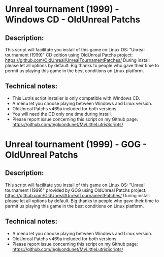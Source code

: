# Unreal tournament (1999) - Windows CD - OldUnreal Patchs

## Description:
This script will facilitate you install of this game on Linux OS:
"Unreal tournament (1999)" CD edition using OldUnreal Patchs project:
https://github.com/OldUnreal/UnrealTournamentPatches/
During install please let all options by default.
Big thanks to people who gave their time to permit us playing this game in the best conditions on Linux platform.

## Technical notes:
- This Lutris script installer is only compatible with Windows CD.
- A menu let you choose playing between Windows and Linux version.
- OldUnreal Patchs v469a included for both versions.
- You will need the CD only one time during install.
- Please report issue concerning this script on my Github page:
https://github.com/legluondunet/MyLittleLutrisScripts/

# Unreal tournament (1999) - GOG - OldUnreal Patchs

## Description:
This script will facilitate you install of this game on Linux OS:
"Unreal tournament (1999)" provided by GOG using OldUnreal Patchs project:
https://github.com/OldUnreal/UnrealTournamentPatches/
During install please let all options by default.
Big thanks to people who gave their time to permit us playing this game in the best conditions on Linux platform.

## Technical notes:
- A menu let you choose playing between Windows and Linux version.
- OldUnreal Patchs v469a included for both versions.
- Please report issue concerning this script on my Github page:
https://github.com/legluondunet/MyLittleLutrisScripts/


